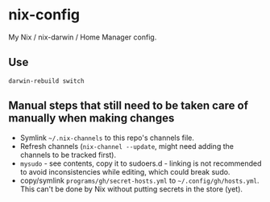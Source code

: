 # nix-config

My Nix / nix-darwin / Home Manager config.

## Use

`darwin-rebuild switch`

## Manual steps that still need to be taken care of manually when making changes

- Symlink `~/.nix-channels` to this repo's channels file.
- Refresh channels (`nix-channel --update`, might need adding the channels to be tracked first).
- `mysudo` - see contents, copy it to sudoers.d - linking is not recommended to avoid inconsistencies while editing, which could break sudo.
- copy/symlink `programs/gh/secret-hosts.yml` to `~/.config/gh/hosts.yml`. This can't be done by Nix without putting secrets in the store (yet).
